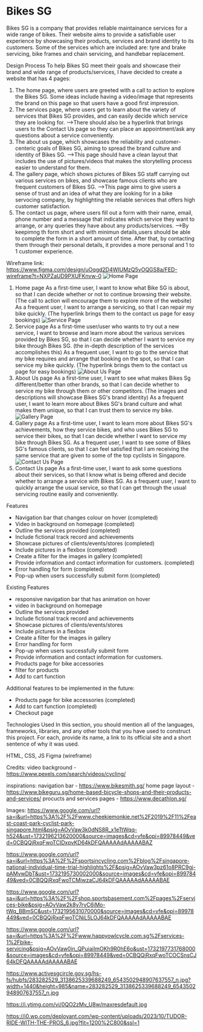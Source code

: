 # Bikes SG
Bikes SG is a company that provides reliable maintainance services for a wide range of bikes. Their website aims to provide
a satisfiable user experience by showcasing their products, services and brand identity to its customers. Some of the 
services which are included are: tyre and brake servicing, bike frames and chain servicing, and handlebar replacement. 

Design Process
To help Bikes SG meet their goals and showcase their brand and wide range of products/services, I have decided to create a
website that has 4 pages:
1. The home page, where users are greeted with a call to action to explore the Bikes SG.
Some ideas include having a video/image that represents the brand on this page so that users have a good first impression.
2. The services page, where users get to learn about the variety of services that Bikes SG provides, and can easily decide 
which service they are looking for. 
-->There should also be a hyperlink that brings users to the Contact Us page so they can place an appointment/ask any 
questions about a service conveniently.
3. The about us page, which showcases the reliability and customer-centeric goals of Bikes SG, aiming to spread the brand 
culture and identity of Bikes SG. 
-->This page should have a clean layout that includes the use of pictures/videos that makes
the storytelling process easier to understand for them.
4. The gallery page, which shows pictures of Bikes SG staff carrying out various services on bikes, and showcase famous 
clients who are frequent customers of Bikes SG.
-->This page aims to give users a sense of trust and an idea of what they are looking for in a bike servocing company, by
highlighting the reliable services that offers high customer satisfaction.
5. The contact us page, where users fill out a form with their name, email, phone number and a message that indicates which
service they want to arrange, or any queries they have about any products/services.
-->By keepimng th form short and with minimun details,users should be able to complete the form in a short amount of time.
After that, by contacting them through their personal details, it provides a more personal and 1 to 1 customer experience.

Wireframe
link: https://www.figma.com/design/uOqgd2D4WIUMzQ5vOQGS8a/FED-wireframe?t=NXPZaUD9PXUFKnvw-0
![Home Page](image.png)
1. Home page
As a first-time user, I want to know what Bike SG is about, so that I can decide whether or not to continue browsing their 
website. (The call to action will encourage them to explore more of the website)
As a frequent user, I want to arrange a servicing, so that I can repair my bike quickly. (The hyperlink brings them to the
contact us page for easy bookings)
![Service Page](image-1.png)
2. Service page
As a first-time user/user who wants to try out a new service, I want to browse and learn more about the various services 
provided by Bikes SG, so that I can decide whether I want to service my bike through Bikes SG. (the in-depth description of 
the services accomplishes this)
As a frequent user, I want to go to the service that my bike requires and arrange that booking on the spot, so that I can 
service my bike quickly. (The hyperlink brings them to the contact us page for easy bookings)
![About Us Page](image-3.png)
3. About Us page
As a first-time user, I want to see what makes Bikes Sg different/better than other brands, so that I can decide whether to
service my bike through them or other competitors. (The images and descriptions will showcase Bikes SG's brand identity)
As a frequent user, I want to learn more about Bikes SG's brand culture and what makes them unique, so that I can trust 
them to service my bike. 
![Gallery Page](image-4.png)
4. Gallery page
As a first-time user, I want to learn more about Bikes SG's achievements, how they service bikes, and who uses Bikes SG to
service their bikes, so that I can decide whether I want to service my bike through Bikes SG. 
As a frequent user, I want to see some of Bikes SG's famous clients, so that I can feel satisfied that I am receiving the 
same service that are given to some of the top cyclists in Singapore.
![Contact Us Page](image-6.png)
5. Contact Us page
As a first-time user, I want to ask some questions about their services, so that I know what is being offered and decide 
whether to arrange a service with Bikes SG.
As a frequent user, I want to quickly arrange the usual service, so that I can get through the usual servicing routine
easily and conveniently.

Features
- Navigation bar that changes colour on hover (completed)
- Video in background on homepage (completed)
- Outline the services provided (completed)
- Include fictional track record and achievements 
- Showcase pictures of clients/events/stores (completed)
- Include pictures in a flexbox (completed)
- Create a filter for the images in gallery (completed)
- Provide information and contact information for customers. (completed)
- Error handling for form (completed)
- Pop-up when users successfully submit form (completed)

Existing Features
- responsive navigation bar that has animation on hover
- video in background on homepage
- Outline the services provided
- Include fictional track record and achievements 
- Showcase pictures of clients/events/stores
- Include pictures in a flexbox 
- Create a filter for the images in gallery 
- Error handling for form
- Pop-up when users successfully submit form 
- Provide information and contact information for customers.
- Products page for bike accessories 
- filter for products 
- Add to cart function 

Additional features to be implemented in the future:
- Products page for bike accessories (completed)
- Add to cart function (completed)
- Checkout page 


Technologies Used
In this section, you should mention all of the languages, frameworks, libraries, and any other tools that you have used to construct this project. For each, provide its name, a link to its official site and a short sentence of why it was used.

HTML, CSS, JS
Figma (wireframe)


Credits:
video background - https://www.pexels.com/search/videos/cycling/

inspirations:
navigation bar - https://www.bikesmith.sg/
home page layout - https://www.bikeguru.sg/home-based-bicycle-shops-and-their-products-and-services/
procucts and services pages - https://www.decathlon.sg/

Images:
https://www.google.com/url?sa=i&url=https%3A%2F%2Fwww.cheekiemonkie.net%2F2019%2F11%2Feast-coast-park-cyclist-park-singapore.html&psig=AOvVaw3k0dNS8R_x1eTtWqq-h524&ust=1732196213620000&source=images&cd=vfe&opi=89978449&ved=0CBQQjRxqFwoTCIDxpvKD64kDFQAAAAAdAAAAABAZ

https://www.google.com/url?sa=i&url=https%3A%2F%2Fsportsincycling.com%2Fblog%2Fsingapore-national-individual-time-trial-highlights%2F&psig=AOvVaw3pz61o8PRC9gj-pAMvwDbT&ust=1732195730002000&source=images&cd=vfe&opi=89978449&ved=0CBQQjRxqFwoTCMiwzaCJ64kDFQAAAAAdAAAAABAE

https://www.google.com/url?sa=i&url=https%3A%2F%2Fshop.sportsbasement.com%2Fpages%2Fservices-bike&psig=AOvVaw2k8y7rvC6iMo-tWq_BBmSC&ust=1732195631070000&source=images&cd=vfe&opi=89978449&ved=0CBQQjRxqFwoTCNiL5LOJ64kDFQAAAAAdAAAAABAE

https://www.google.com/url?sa=i&url=https%3A%2F%2Fwww.happyowlcycle.com.sg%2Fservices-1%2Fbike-servicing&psig=AOvVaw0in_QPuiaiImOKh9R0hE6o&ust=1732197731768000&source=images&cd=vfe&opi=89978449&ved=0CBQQjRxqFwoTCOCSnsCJ64kDFQAAAAAdAAAAABAE

https://www.activesgcircle.gov.sg/hs-fs/hubfs/283282529_3138625339688249_6543502948907637557_n.jpg?width=1440&height=985&name=283282529_3138625339688249_6543502948907637557_n.jpg

https://i.ytimg.com/vi/0QO2zMv_U8w/maxresdefault.jpg

https://i0.wp.com/deployant.com/wp-content/uploads/2023/10/TUDOR-RIDE-WITH-THE-PROS_6.jpg?fit=1200%2C800&ssl=1
